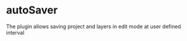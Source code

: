 autoSaver
===================
The plugin allows saving project and layers in edit mode at user defined interval
